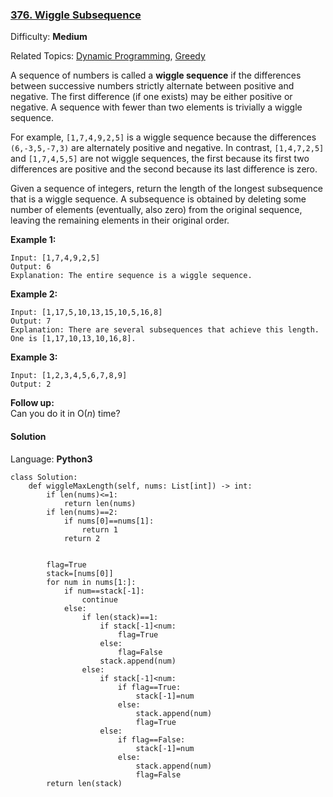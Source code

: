 ### [376\. Wiggle Subsequence](https://leetcode.com/problems/wiggle-subsequence/)

Difficulty: **Medium**  

Related Topics: [Dynamic Programming](https://leetcode.com/tag/dynamic-programming/), [Greedy](https://leetcode.com/tag/greedy/)


A sequence of numbers is called a **wiggle sequence** if the differences between successive numbers strictly alternate between positive and negative. The first difference (if one exists) may be either positive or negative. A sequence with fewer than two elements is trivially a wiggle sequence.

For example, `[1,7,4,9,2,5]` is a wiggle sequence because the differences `(6,-3,5,-7,3)` are alternately positive and negative. In contrast, `[1,4,7,2,5]` and `[1,7,4,5,5]` are not wiggle sequences, the first because its first two differences are positive and the second because its last difference is zero.

Given a sequence of integers, return the length of the longest subsequence that is a wiggle sequence. A subsequence is obtained by deleting some number of elements (eventually, also zero) from the original sequence, leaving the remaining elements in their original order.

**Example 1:**

```
Input: [1,7,4,9,2,5]
Output: 6
Explanation: The entire sequence is a wiggle sequence.
```


**Example 2:**

```
Input: [1,17,5,10,13,15,10,5,16,8]
Output: 7
Explanation: There are several subsequences that achieve this length. One is [1,17,10,13,10,16,8].
```


**Example 3:**

```
Input: [1,2,3,4,5,6,7,8,9]
Output: 2
```

**Follow up:**  
Can you do it in O(_n_) time?


#### Solution

Language: **Python3**

```python3
class Solution:
    def wiggleMaxLength(self, nums: List[int]) -> int:
        if len(nums)<=1:
            return len(nums)
        if len(nums)==2:
            if nums[0]==nums[1]:
                return 1
            return 2
        
        
        flag=True
        stack=[nums[0]]
        for num in nums[1:]:
            if num==stack[-1]:
                continue
            else:
                if len(stack)==1:
                    if stack[-1]<num:
                        flag=True
                    else:
                        flag=False
                    stack.append(num)
                else:
                    if stack[-1]<num:
                        if flag==True:
                            stack[-1]=num
                        else:
                            stack.append(num)
                            flag=True
                    else:
                        if flag==False:
                            stack[-1]=num
                        else:
                            stack.append(num)
                            flag=False
        return len(stack)
```
